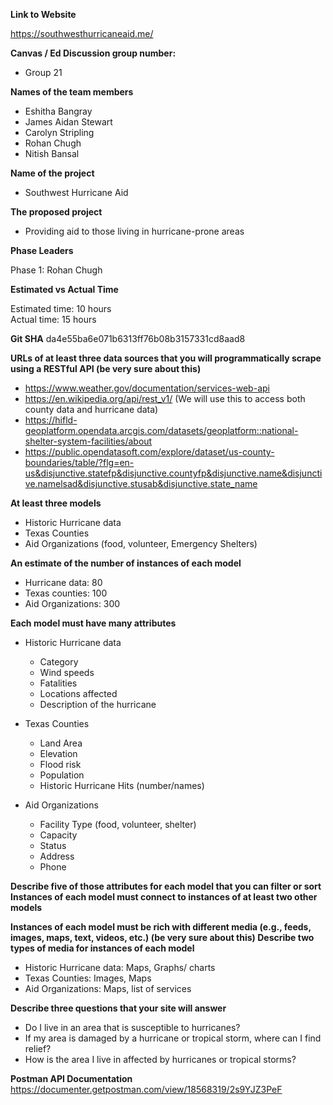 **Link to Website**

https://southwesthurricaneaid.me/

**Canvas / Ed Discussion group number:**
- Group 21

**Names of the team members**
- Eshitha Bangray
- James Aidan Stewart
- Carolyn Stripling
- Rohan Chugh
- Nitish Bansal


**Name of the project**
- Southwest Hurricane Aid

**The proposed project**
- Providing aid to those living in hurricane-prone areas

**Phase Leaders**

Phase 1: Rohan Chugh

**Estimated vs Actual Time**

Estimated time: 10 hours \
Actual time: 15 hours

**Git SHA**
da4e55ba6e071b6313ff76b08b3157331cd8aad8

**URLs of at least three data sources that you will programmatically scrape using a RESTful API (be very sure about this)**
- https://www.weather.gov/documentation/services-web-api 
- https://en.wikipedia.org/api/rest_v1/ (We will use this to access both county data and hurricane data)
- https://hifld-geoplatform.opendata.arcgis.com/datasets/geoplatform::national-shelter-system-facilities/about
- https://public.opendatasoft.com/explore/dataset/us-county-boundaries/table/?flg=en-us&disjunctive.statefp&disjunctive.countyfp&disjunctive.name&disjunctive.namelsad&disjunctive.stusab&disjunctive.state_name


**At least three models**
- Historic Hurricane data
- Texas Counties
- Aid Organizations (food, volunteer, Emergency Shelters)


**An estimate of the number of instances of each model**
- Hurricane data: 80
- Texas counties: 100
- Aid Organizations: 300


**Each model must have many attributes**

- Historic Hurricane data
    - Category
    - Wind speeds
    - Fatalities
    - Locations affected
    - Description of the hurricane

- Texas Counties
    - Land Area
    - Elevation
    - Flood risk
    - Population
    - Historic Hurricane Hits (number/names)

- Aid Organizations
    - Facility Type (food, volunteer, shelter)
    - Capacity
    - Status
    - Address
    - Phone


**Describe five of those attributes for each model that you can filter or sort
Instances of each model must connect to instances of at least two other models**



**Instances of each model must be rich with different media (e.g., feeds, images, maps, text, videos, etc.) (be very sure about this)
Describe two types of media for instances of each model**

- Historic Hurricane data: Maps, Graphs/ charts
- Texas Counties: Images, Maps
- Aid Organizations: Maps, list of services 



**Describe three questions that your site will answer**
- Do I live in an area that is susceptible to hurricanes?
- If my area is damaged by a hurricane or tropical storm, where can I find relief?
- How is the area I live in affected by hurricanes or tropical storms?

**Postman API Documentation**
https://documenter.getpostman.com/view/18568319/2s9YJZ3PeF